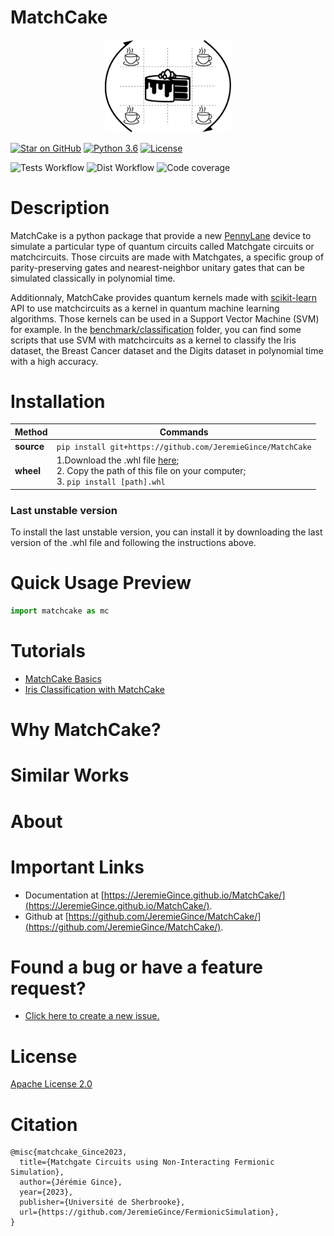 # MatchCake

<div style="text-align:center"><img src="images/logo/Logo.svg" width="40%" /></div>

[![Star on GitHub](https://img.shields.io/github/stars/JeremieGince/MatchCake.svg?style=social)](https://github.com/JeremieGince/MatchCake/stargazers)
[![Python 3.6](https://img.shields.io/badge/python-3.9-blue.svg)](https://www.python.org/downloads/release/python-390/)
[![License](https://img.shields.io/badge/License-Apache_2.0-blue.svg)](LICENSE)

![Tests Workflow](https://github.com/JeremieGince/MatchCake/actions/workflows/tests.yml/badge.svg)
![Dist Workflow](https://github.com/JeremieGince/MatchCake/actions/workflows/build_dist.yml/badge.svg)
![Code coverage](https://raw.githubusercontent.com/JeremieGince/MatchCake/coverage-badge/coverage.svg?raw=true)


# Description

MatchCake is a python package that provide a new [PennyLane](https://pennylane.ai/) device to simulate a particular 
type of quantum circuits 
called Matchgate circuits or matchcircuits. Those circuits are made with Matchgates, a specific group of 
parity-preserving gates and nearest-neighbor unitary gates that can be simulated classically in polynomial time.

Additionnaly, MatchCake provides quantum kernels made with [scikit-learn](https://scikit-learn.org/stable/) 
API to use matchcircuits as a kernel in
quantum machine learning algorithms. Those kernels can be used in a Support Vector Machine (SVM) for example.
In the [benchmark/classification](benchmark/classification/README.md) folder, you can find some scripts that use SVM with
matchcircuits as a kernel to classify the Iris dataset, the Breast Cancer dataset and the Digits dataset in 
polynomial time with a high accuracy.




# Installation

| Method     | Commands                                                                                                                                                                        |
|------------|---------------------------------------------------------------------------------------------------------------------------------------------------------------------------------|
| **source** | `pip install git+https://github.com/JeremieGince/MatchCake`                                                                                                                     |
| **wheel**  | 1.Download the .whl file [here](https://github.com/JeremieGince/MatchCake/tree/main/dist);<br> 2. Copy the path of this file on your computer; <br> 3. `pip install [path].whl` |


### Last unstable version
To install the last unstable version, you can install it by downloading the last version of the .whl file
and following the instructions above.



# Quick Usage Preview
```python
import matchcake as mc

```

# Tutorials

- [MatchCake Basics](tutorials/MatchCakeBasics.ipynb)
- [Iris Classification with MatchCake](tutorials/IrisClassification.ipynb)


# Why MatchCake?


# Similar Works


# About



# Important Links
  - Documentation at [https://JeremieGince.github.io/MatchCake/](https://JeremieGince.github.io/MatchCake/).
  - Github at [https://github.com/JeremieGince/MatchCake/](https://github.com/JeremieGince/MatchCake/).




# Found a bug or have a feature request?
- [Click here to create a new issue.](https://github.com/JeremieGince/MatchCake/issues/new)



# License
[Apache License 2.0](LICENSE)



# Citation
```
@misc{matchcake_Gince2023,
  title={Matchgate Circuits using Non-Interacting Fermionic Simulation},
  author={Jérémie Gince},
  year={2023},
  publisher={Université de Sherbrooke},
  url={https://github.com/JeremieGince/FermionicSimulation},
}
```

